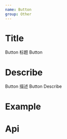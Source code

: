 ```yaml
---
name: Button
group: Other
---
```


# Title

Button 标题
Button

# Describe

Button 描述
Button Describe

# Example

# Api
